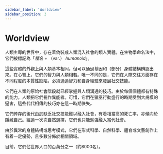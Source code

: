 ```yaml
---
sidebar_label: 'Worldview'
sidebar_position: 3
---
```


# Worldview

人類主導的世界中，存在着偽裝成人類混入社會的類人實體。在生物學命名法中，它們被標記為「*種名* + （var.） *humanoid*」。

這些實體的外觀上與人類基本相同，但可以通過基因和（部分）身體結構辨認出來。在心智上，它們的智力與人類相若。唯一不同的是，它們在人際交往方面存在不同程度的本質性缺陷，必須通過智力和自身經驗來發展社交技能。

它們在人類的原始社會階段就已經掌握與人類溝通的技巧。由於每個個體都有特殊的能力，人類把它們視作異能者。可惜，它們在獵巫行動盛行的時期受到大規模的逼害，這些代代相傳的技巧亦在這一時期佚失。

它們倖存的後代由於缺乏社交技能難以融入社會，有着相當高的死亡率，亦傾向於隱藏自己。經過一次次自然選擇，它們也只能勉強融入當代社會。

由於異常的身體結構或思考模式，它們在形式科學、自然科學、體育或文藝創作上有着一定優勢，且多數分佈於相關領域。

目前，它們佔世界人口的百萬分之一（約8000名）。